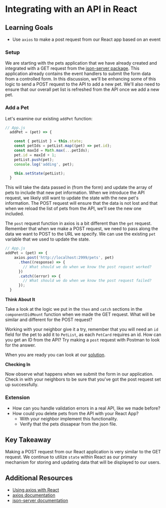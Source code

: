 # Integrating with an API in React

## Learning Goals

- Use `axios` to make a post request from our React app based on an event

### Setup

We are starting with the pets application that we have already created and integrated with a GET request from the [json-server package](https://www.npmjs.com/package/json-server).  This application already contains the event handlers to submit the form data from a controlled form. In this discussion, we'll be enhancing some of this logic to send a POST request to the API to add a new pet. We'll also need to ensure that our overall pet list is refreshed from the API once we add a new pet.

### Add a Pet

Let's examine our existing `addPet` function:

```javascript
// App.js
  addPet = (pet) => {

    const { petList } = this.state;
    const petIds = petList.map((pet) => pet.id);
    const maxId = Math.max(...petIds);
    pet.id = maxId + 1;
    petList.push(pet);
    console.log('adding', pet);

    this.setState(petList);
  }
```

This will take the data passed in (from the form) and update the array of pets to include that new pet information. When we introduce the API request, we likely still want to update the state with the new pet's information. The POST request will ensure that the data is not lost and that when we reload the list of pets from the API, we'll see the new one included.

The `post` request function in axios is a bit different than the `get` request. Remember that when we make a POST request, we need to pass along the data we want to POST to the URL we specify. We can use the existing `pet` variable that we used to update the state.

```javascript
// App.js
addPet = (pet) => {
    axios.post('http://localhost:2999/pets', pet)
      .then((response) => {
        // What should we do when we know the post request worked?
      })
      .catch((error) => {
        // What should we do when we know the post request failed?
      });
  }
```

**Think About It**

Take a look at the logic we put in the `then` and `catch` sections in the `componentDidMount` function when we made the GET request. What will be similar and different for the POST request?

Working with your neighbor give it a try, remember that you will need an `id` field for the pet to add it to `PetList`, as each `PetCard` requires an id.  How can you get an ID from the API?  Try making a `post` request with Postman to look for the answer.

When you are ready you can look at our [solution](examples/addPet.js).

**Checking In**

Now observe what happens when we submit the form in our application. Check in with your neighbors to be sure that you've got the post request set up successfully.

### Extension

- How can you handle validation errors in a real API, like we made before?
- How could you delete pets from the API with your React App?
  - With your neighbor implement this functionality.
  - Verify that the pets dissapear from the json file.


## Key Takeaway

Making a POST request from our React application is very similar to the GET request. We continue to utilize `state` within React as our primary mechanism for storing and updating data that will be displayed to our users.

## Additional Resources

- [Using axios with React](https://alligator.io/react/axios-react/)
- [axios documentation](https://github.com/axios/axios)
- [json-server documentation]()